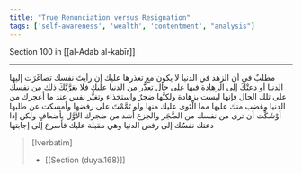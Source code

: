 ```yaml
---
title: "True Renunciation versus Resignation"
tags: ['self-awareness', 'wealth', 'contentment', "analysis"]
---
```


 Section 100 in [[al-Adab al-kabīr]]

---
مطلبٌ في أن الزهد في الدنيا لا يكون مع تعذرها عليك إن رأيتَ نفسك تصاغَرَت إليها الدنيا أو دعتْكَ إلى الزهادة فيها على حال تعذُّر من الدنيا عليك فلا يغرَّنَّكَ ذلك من نفسك على تلك الحال فإنها ليست بزهادة ولكنَّها ضجرٌ واستخذاء وتغيُّر نفس عند ما أعجزك من الدنيا وغضب منك عليها مما الْتَوى عليك منها ولو تَمَّمْتَ على رفضها وأمسكت عن طلبها أوْشَكْت أن ترى من نفسك من الضَّجَر والجزع أشد من ضجرك الأوَّل بأضعافٍ ولكن إذا دعتك نفسُك إلى رفض الدنيا  وهي مقبلة عليك  فأسرع إلى إجابتها

> [!verbatim]
> - [[Section (duya.168)]]
